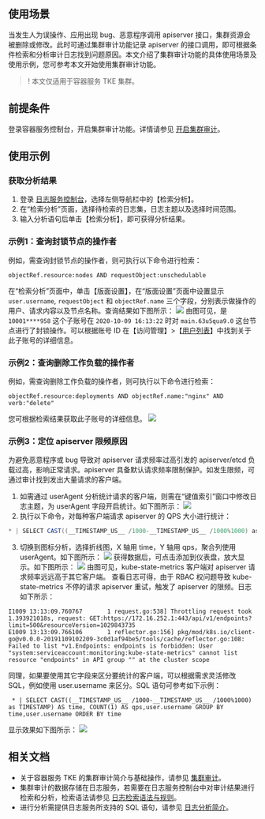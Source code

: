 ## 使用场景
当发生人为误操作、应用出现 bug、恶意程序调用 apiserver 接口，集群资源会被删除或修改。此时可通过集群审计功能记录 apiserver 的接口调用，即可根据条件检索和分析审计日志找到问题原因。本文介绍了集群审计功能的具体使用场景及使用示例，您可参考本文开始使用集群审计功能。



>! 本文仅适用于容器服务 TKE 集群。

## 前提条件
登录容器服务控制台，开启集群审计功能。详情请参见 [开启集群审计](https://intl.cloud.tencent.com/document/product/457/38338#.E5.BC.80.E5.90.AF.E9.9B.86.E7.BE.A4.E5.AE.A1.E8.AE.A1)。



## 使用示例


### 获取分析结果
1. 登录 [日志服务控制台](https://console.cloud.tencent.com/cls/overview?)，选择左侧导航栏中的【检索分析】。
2. 在“检索分析”页面，选择待检索的日志集，日志主题以及选择时间范围。
3. 输入分析语句后单击【检索分析】，即可获得分析结果。

### 示例1：查询封锁节点的操作者
例如，需查询封锁节点的操作者，则可执行以下命令进行检索：
```
objectRef.resource:nodes AND requestObject:unschedulable
```
在“检索分析”页面中，单击【版面设置】，在“版面设置”页面中设置显示 `user.username`, `requestObject` 和 `objectRef.name` 三个字段，分别表示做操作的用户、请求内容以及节点名称。查询结果如下图所示：
![](https://main.qcloudimg.com/raw/ba803c37ab1335ebf0adc2675f8021cb.png)
由图可见，是 `10001****958` 这个子账号在 `2020-10-09 16:13:22` 时对 `main.63u5qua9.0` 这台节点进行了封锁操作。可以根据账号 ID 在【访问管理】>【[用户列表](https://console.cloud.tencent.com/cam)】中找到关于此子账号的详细信息。


### 示例2：查询删除工作负载的操作者
例如，需查询删除工作负载的操作者，则可执行以下命令进行检索：
```
objectRef.resource:deployments AND objectRef.name:"nginx" AND verb:"delete" 
```
您可根据检索结果获取此子账号的详细信息。
![](https://main.qcloudimg.com/raw/e42e024cc8e44298e332764305378e84.png)


### 示例3：定位 apiserver 限频原因

为避免恶意程序或 bug 导致对 apiserver 请求频率过高引发的 apiserver/etcd 负载过高，影响正常请求。apiserver 具备默认请求频率限制保护。如发生限频，可通过审计找到发出大量请求的客户端。
1. 如需通过 userAgent 分析统计请求的客户端，则需在“键值索引”窗口中修改日志主题，为 userAgent 字段开启统计。如下图所示：
![](https://main.qcloudimg.com/raw/d8105a3a07ecf03666c93558c770557f.png)
2. 执行以下命令，对每种客户端请求 apiserver 的 QPS 大小进行统计：

```java
* | SELECT CAST((__TIMESTAMP_US__ /1000-__TIMESTAMP_US__ /1000%1000) as TIMESTAMP) AS time, COUNT(1) AS qps,userAgent GROUP BY time,userAgent ORDER BY time
```
3. 切换到图标分析，选择折线图，X 轴用 time，Y 轴用 qps，聚合列使用 userAgent。如下图所示：
![](https://main.qcloudimg.com/raw/cfa2930a0fc145da0b668ff5bfe4d300.png)
获得数据后，可点击添加到仪表盘，放大显示。如下图所示：
![](https://main.qcloudimg.com/raw/445363751f142ffff2c7e84b96f395ce.png)
由图可见，kube-state-metrics 客户端对 apiserver 请求频率远远高于其它客户端。
查看日志可得，由于 RBAC 权问题导致 kube-state-metrics 不停的请求 apiserver 重试，触发了 apiserver 的限频。日志如下所示：
```
I1009 13:13:09.760767       1 request.go:538] Throttling request took 1.393921018s, request: GET:https://172.16.252.1:443/api/v1/endpoints?limit=500&resourceVersion=1029843735
E1009 13:13:09.766106       1 reflector.go:156] pkg/mod/k8s.io/client-go@v0.0.0-20191109102209-3c0d1af94be5/tools/cache/reflector.go:108: Failed to list *v1.Endpoints: endpoints is forbidden: User "system:serviceaccount:monitoring:kube-state-metrics" cannot list resource "endpoints" in API group "" at the cluster scope
```
同理，如果要使用其它字段来区分要统计的客户端，可以根据需求灵活修改 SQL，例如使用 user.username 来区分。SQL 语句可参考如下示例：
```
 * | SELECT CAST((__TIMESTAMP_US__ /1000-__TIMESTAMP_US__ /1000%1000) as TIMESTAMP) AS time, COUNT(1) AS qps,user.username GROUP BY time,user.username ORDER BY time
```
显示效果如下图所示：
![](https://main.qcloudimg.com/raw/dd1fbcc2efcc39ff3e9891ec3587a46f.png)



## 相关文档 
- 关于容器服务 TKE 的集群审计简介与基础操作，请参见 [集群审计](https://cloud.tencent.com/document/product/457/48346)。
- 集群审计的数据存储在日志服务，若需要在日志服务控制台中对审计结果进行检索和分析，检索语法请参见 [日志检索语法与规则](https://intl.cloud.tencent.com/document/product/614/30439)。
- 进行分析需提供日志服务所支持的 SQL 语句，请参见 [日志分析简介](https://intl.cloud.tencent.com/document/product/614/37803)。
